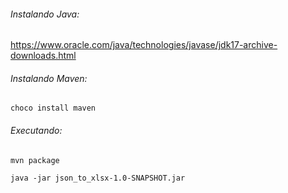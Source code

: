 ###### Instalando Java:
https://www.oracle.com/java/technologies/javase/jdk17-archive-downloads.html

###### Instalando Maven:
` choco install maven `

###### Executando:
` mvn package `

` java -jar json_to_xlsx-1.0-SNAPSHOT.jar `

